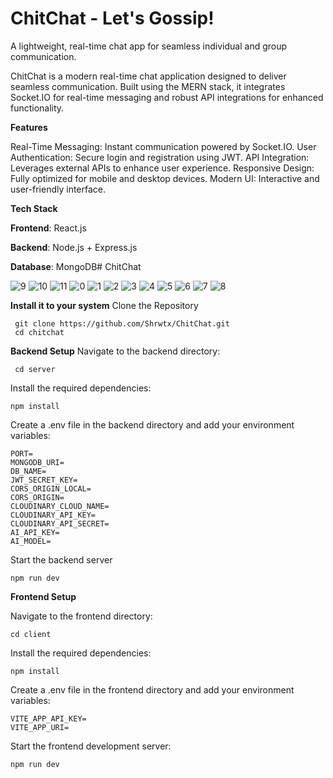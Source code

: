 # ChitChat - Let's Gossip!
 A lightweight, real-time chat app for seamless individual and group communication.

ChitChat is a modern real-time chat application designed to deliver seamless communication. Built using the MERN stack, it integrates Socket.IO for real-time messaging and robust API integrations for enhanced functionality.

**Features**

  Real-Time Messaging: Instant communication powered by Socket.IO.
  User Authentication: Secure login and registration using JWT.
  API Integration: Leverages external APIs to enhance user experience.
  Responsive Design: Fully optimized for mobile and desktop devices.
  Modern UI: Interactive and user-friendly interface.
  
**Tech Stack**

**Frontend**: React.js

**Backend**: Node.js + Express.js

**Database**: MongoDB# ChitChat

![9](https://github.com/user-attachments/assets/dcc447f9-b277-48da-b978-fac5a603fa48)
![10](https://github.com/user-attachments/assets/58c6fea6-641a-4cc1-bb40-c14d872a0d44)
![11](https://github.com/user-attachments/assets/5700fdac-3425-4ae2-aac4-ec0fec210914)
![0](https://github.com/user-attachments/assets/bc92a748-6910-494d-a9d7-ae20756ab5f5)
![1](https://github.com/user-attachments/assets/8e4d719a-d91e-4c65-b479-6f119cc2bd0a)
![2](https://github.com/user-attachments/assets/de7ca200-c518-4d49-a970-dcc75ab1b608)
![3](https://github.com/user-attachments/assets/6dd70fa1-a9ce-4511-b3f4-c985029aacaa)
![4](https://github.com/user-attachments/assets/8dcdcb49-a661-4907-b730-562a57f1fa94)
![5](https://github.com/user-attachments/assets/f12e5fea-f613-4702-be61-02639144ee6c)
![6](https://github.com/user-attachments/assets/7560f208-3ef6-4907-a9e9-446b1734b74f)
![7](https://github.com/user-attachments/assets/8a5a641f-1ce2-4681-bd11-a9306d5a234f)
![8](https://github.com/user-attachments/assets/ad6546fd-5599-467b-b79c-569f38d8b8a1)


**Install it to your system**
Clone the Repository
           
     git clone https://github.com/Shrwtx/ChitChat.git
     cd chitchat
**Backend Setup**
Navigate to the backend directory:

     cd server

Install the required dependencies:

    npm install

Create a .env file in the backend directory and add your environment variables:

    PORT=
    MONGODB_URI=
    DB_NAME=
    JWT_SECRET_KEY=
    CORS_ORIGIN_LOCAL=
    CORS_ORIGIN=
    CLOUDINARY_CLOUD_NAME=
    CLOUDINARY_API_KEY=
    CLOUDINARY_API_SECRET=
    AI_API_KEY=
    AI_MODEL=

Start the backend server

    npm run dev
    
**Frontend Setup**

Navigate to the frontend directory:

    cd client

Install the required dependencies:

    npm install

 Create a .env file in the frontend directory and add your environment variables:

    VITE_APP_API_KEY=
    VITE_APP_URI=

Start the frontend development server:

    npm run dev
